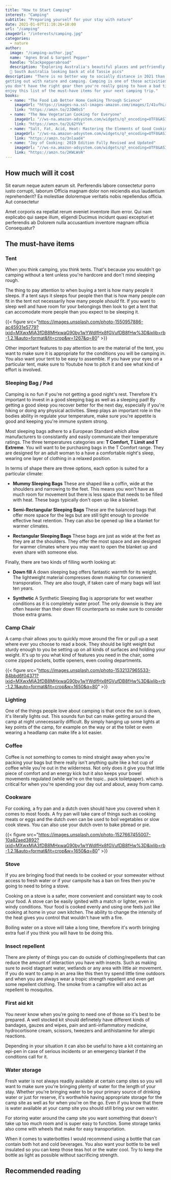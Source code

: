 ```yaml
---
title: "How to Start Camping"
interest: "Camping"
subtitle: "Preparing yourself for your stay with nature"
date: 2021-01-07T11:10:26+10:00
url: "/camping"
imageUrl: "/interests/camping.jpg"
categories:
  - nature
author:
  image: "/camping-author.jpg"
  name: "Agnes Brad & Sargent Pepper"
  handle: "blackpepperabroad"
  description: "Exploring Australia's beautiful places and petfriendly spaces! 🐶🏖️
  📍 South Australia looking back at old Tassie pics"
description: "There is no better way to socially distance in 2021 than by
getting out with nature and camping. Camping is one of those activities that if
you don't have the right gear then you're really going to have a bad time. So
enjoy this list of the must-have items for your next camping trip."
books:
  - name: "The Food Lab Better Home Cooking Through Science"
    imageUrl: "https://images-na.ssl-images-amazon.com/images/I/41ufhLxL-TL._SX387_BO1,204,203,200_.jpg"
    link: "https://amzn.to/2JOWOs5"
  - name: "The New Vegetarian Cooking for Everyone"
    imageUrl: "//ws-na.amazon-adsystem.com/widgets/q?_encoding=UTF8&ASIN=1607745534&Format=_SL160_&ID=AsinImage&MarketPlace=US&ServiceVersion=20070822&WS=1&tag=takeupsomethi-20&language=en_US"
    link: "https://amzn.to/2L62YVk"
  - name: "Salt, Fat, Acid, Heat: Mastering the Elements of Good Cooking"
    imageUrl: "//ws-na.amazon-adsystem.com/widgets/q?_encoding=UTF8&ASIN=1476753830&Format=_SL160_&ID=AsinImage&MarketPlace=US&ServiceVersion=20070822&WS=1&tag=takeupsomethi-20&language=en_US"
    link: "https://amzn.to/3nlaad4"
  - name: "Joy of Cooking: 2019 Edition Fully Revised and Updated"
    imageUrl: "//ws-na.amazon-adsystem.com/widgets/q?_encoding=UTF8&ASIN=B00AK78VTA&Format=_SL160_&ID=AsinImage&MarketPlace=US&ServiceVersion=20070822&WS=1&tag=takeupsomethi-20&language=en_US"
    link: "https://amzn.to/2KWLWsN"
---
```


## How much will it cost
Sit earum neque autem earum sit. Perferendis labore consectetur porro iusto corrupti, laborum Officia magnam dolor non reiciendis eius laudantium reprehenderit? Ea molestiae doloremque veritatis nobis repellendus officia. Aut consectetur

Amet corporis ea repellat rerum eveniet inventore illum error. Qui nam explicabo qui saepe illum, eligendi Ducimus incidunt quasi excepturi et perferendis ab Dolorem nulla accusantium inventore magnam officia Consequatur?

## The must-have items

### Tent
When you think camping, you think tents. That's because you wouldn't go camping
without a tent unless you're hardcore and don't mind sleeping rough.

The thing to pay attention to when buying a tent is how many people it sleeps.
If a tent says it sleeps four people then that is how many people *can* fit in
the tent not necessarily how many people *should* fit. If you want to sleep well
and have room for your belongings then look to get a tent that can accomodate
more people than you expect to be sleeping it.

{{< figure src="https://images.unsplash.com/photo-1550957886-ac45931e5779?ixid=MXwxMjA3fDB8MHxwaG90by1wYWdlfHx8fGVufDB8fHw%3D&ixlib=rb-1.2.1&auto=format&fit=crop&w=1267&q=80" >}}

Other important features to pay attention to are the material of the tent, you
want to make sure it is appropriate for the conditions you will be camping in.
You also want your tent to be easy to assemble. If you have your eyes on a
particular tent, make sure to Youtube how to pitch it and see what kind of
effort is involved.

### Sleeping Bag / Pad

Camping is no fun if you're not getting a good night's rest. Therefore it's
important to invest in a good sleeping bag as well as a sleeping pad! By getting a good sleep you recover better for the next day, especially if you're hiking or doing any physical activities. Sleep plays an important role in the bodies ability in regulate your temperature, make sure you're appetite is good and keeping you're immune system strong.

Most sleeping bags adhere to a European Standard which allow manufacturers to consistantly and easily communicate their temperature ratings. The three temperatures categories are: **T Comfort, T Limit and T Extreme**. You will want to be purchasing bags in the T Comfort range. They are designed for an adult woman to a have a comfortable night's sleep, wearing one layer of clothing in a relaxed position.

In terms of shape there are three options, each option is suited for a particular climate:

- **Mummy Sleeping Bags** These are shaped like a coffin, wide at the shoulders and narrowing to the feet. This means you won't have as much room for movement but there is less space that needs to be filled with heat. These bags typically don't open up like a blanket.

- **Semi-Rectangular Sleeping Bags** These are the balanced bags that offer more space for the legs but are still tight enough to provide effective heat retention. They can also be opened up like a blanket for warmer climates.

- **Rectangular Sleeping Bags** These bags are just as wide at the feet as they are at the shoulders. They offer the most space and are designed for warmer climates where you may want to open the blanket up and even share with someone else.

Finally, there are two kinds of filling worth looking at:

- **Down fill** A down sleeping bag offers fantastic warmth for its weight. The lightweight material compresses down making for convenient transporation. They are also tough, if taken care of many bags will last ten years.

- **Synthetic** A Synthetic Sleeping Bag is appropriate for wet weather conditions as it is completely water proof. The only downsie is they are often heavier than their down fill counterparts so make sure to consider those extra grams.


### Camp Chair
A camp chair allows you to quickly move around the fire or pull up a seat where ever you choose to read a book. They should be light weight but sturdy enough to you be setting up on all kinds of surfaces and holding your weight. It's up to you what kind of features you need in the chair, some come zipped pockets, bottle openers, even cooling departments.

{{< figure src="https://images.unsplash.com/photo-1532137965533-84bbd6f04371?ixid=MXwxMjA3fDB8MHxwaG90by1wYWdlfHx8fGVufDB8fHw%3D&ixlib=rb-1.2.1&auto=format&fit=crop&w=1650&q=80" >}}

### Lighting
One of the things people love about camping is that once the sun is down, it's literally lights out. This sounds fun but can make getting around the camp at night unnecessarily difficult. By simply hanging up some lights at key points of the camp, for example on the way or at the toilet or even wearing a headlamp can make life a lot easier.


### Coffee
Coffee is not something to comes to mind straight away when you're packing your bags but there really isn't anything quite like a hot cup of coffee while you're out in the wilderness. Not only does it give you that little piece of comfort and an energy kick but it also keeps your bowel movements regulated (while we're on the topic.. pack toiletpaper). which is critical for when you're spending your day out and about, away from camp.

### Cookware
For cooking, a fry pan and a dutch oven should have you covered when it comes to most foods. A fry pan will take care of things such as cooking meats or eggs and the dutch oven can be used to boil vegetables or slow cook stews. You can also use your dutch oven to bake pbread or pie.

{{< figure src="https://images.unsplash.com/photo-1527667455007-10a82aed3892?ixid=MXwxMjA3fDB8MHxwaG90by1wYWdlfHx8fGVufDB8fHw%3D&ixlib=rb-1.2.1&auto=format&fit=crop&w=1650&q=80" >}}

### Stove
If you are bringing food that needs to be cooked or your somewater without access to fresh water or if your campsite has a ban on fires then you're going to need to bring a stove.

Cooking on a stove is a safer, more convenient and consistant way to cook your food. A stove can be easily ignited with a match or lighter, even in windy conditions. Your food is cooked evenly and using one feels just like cooking at home in your own kitchen. The ability to change the intensity of the heat gives you control that wouldn't have with a fire.

Boiling water on a stove will take a long time, therefore it's worth bringing extra fuel if you think you will have to be doing this.

### Insect repellent
There are plenty of things you can do outside of clothing/repellents that can reduce the amount of interaction you have with insects. Such as making sure to avoid stagnant water, wetlands or any area with little air movement. If you do want to camp in an area like this then try spend little time outdoors and when you are always wear a tropic strength repellent and even get some repellent clothing. The smoke from a campfire will also act as repellent to mosquitos.

### First aid kit
You never know when you're going to need one of those so it's best to be prepared. A well stocked kit should definetely have different kinds of bandages, gauzes and wipes, pain and anti-inflammatory medicine, hydrocortisone cream, scissors, tweezers and antihistamine for allergic reactions.

Depending in your situation it can also be useful to have a kit containing an epi-pen in case of serious incidents or an emergency blanket if the conditions call for it.

### Water storage
Fresh water is not always readily available at certain camp sites so you will want to make sure you're bringing plenty of water for the length of your stay. Whether you're bringing water to be your primary source of drinking water or just for reserve, it's worthwhile having appropriate storage for the camp site as well as for when you're on the go. Even if you know that there is water available at your camp site you should still bring your own water.

For storing water around the camp site you want something that doesn't take up too much room and is super easy to function. Some storage tanks also come with wheels that make for easy transportation.

When it comes to waterbottles I would recommend using a bottle that can contain both hot and cold beverages. You also want your bottle to be well insulated so you can keep those teas hot or the water cool. Try to keep the bottle as light as possible without sacrificing strength.

## Recommended reading
